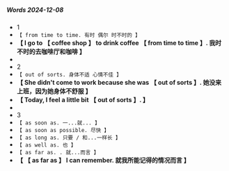 ##### Words 2024-12-08

- 1
- `【 from time to time. 有时 偶尔 时不时的 】`
- **【 I go to 【 coffee shop 】 to drink coffee 【 from time to time 】. 我时不时的去咖啡厅和咖啡 】**
-
- 2
- `【 out of sorts. 身体不适 心情不佳 】`
- **【 She didn't come to work because she was 【 out of sorts 】. 她没来上班，因为她身体不舒服 】**
- **【 Today, I feel a little bit 【 out of sorts 】. 】**
-
- 3
- `【 as soon as. 一...就... 】`
- `【 as soon as possible. 尽快 】`
- `【 as long as. 只要 / 和...一样长 】`
- `【 as well as. 也 】`
- `【 as far as. . 就...而言 】`
- **【 【 as far as 】 I can remember. 就我所能记得的情况而言 】**

